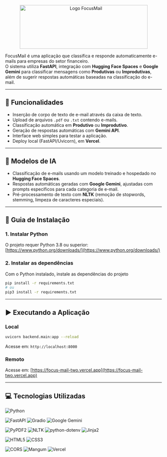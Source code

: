 <p align="center">
  <a href="https://focus-mail-two.vercel.app"><img width="411" height="141" alt="Logo FocusMail" src="https://github.com/user-attachments/assets/881c1ffc-9ff4-4028-a4a1-ce222b7d0414" /></a>
</p>

FocusMail é uma aplicação que classifica e responde automaticamente e-mails para empresas do setor financeiro.  
O sistema utiliza **FastAPI**, integração com **Hugging Face Spaces** e **Google Gemini** para classificar mensagens como **Produtivas** ou **Improdutivas**, além de sugerir respostas automáticas baseadas na classificação do e-mail.

---

## 🚀 Funcionalidades
- Inserção de corpo de texto de e-mail através da caixa de texto.
- Upload de arquivos `.pdf` ou `.txt` contendo e-mails.
- Classificação automática em **Produtivo** ou **Improdutivo**.
- Geração de respostas automáticas com **Gemini API**.
- Interface web simples para testar a aplicação.
- Deploy local (FastAPI/Uvicorn), em **Vercel**.

---

## 🤖 Modelos de IA

- Classificação de e-mails usando um modelo treinado e hospedado no **Hugging Face Spaces**.
- Respostas automáticas geradas com **Google Gemini**, ajustadas com prompts específicos para cada categoria de e-mail.
- Pré-processamento de texto com **NLTK** (remoção de stopwords, stemming, limpeza de caracteres especiais).

---

## 🔧 Guia de Instalação

### 1. Instalar Python

O projeto requer Python 3.8 ou superior: [https://www.python.org/downloads/](https://www.python.org/downloads/)

### 2. Instalar as dependências

Com o Python instalado, instale as dependências do projeto

```bash
pip install -r requirements.txt
# ou
pip3 install -r requirements.txt
```

---

## ▶️ Executando a Aplicação

### Local

```bash
uvicorn backend.main:app --reload
```

Acesse em: ```http://localhost:8000```

### Remoto

Acesse em: [https://focus-mail-two.vercel.app](https://focus-mail-two.vercel.app)

---

## 💻 Tecnologias Utilizadas

<!-- Linguagem -->
![Python](https://img.shields.io/badge/Python-3776AB?style=for-the-badge&logo=python&logoColor=white)

<!-- Frameworks e APIs -->
![FastAPI](https://img.shields.io/badge/FastAPI-005571?style=for-the-badge&logo=fastapi)
![Gradio](https://img.shields.io/badge/Gradio-FF6C37?style=for-the-badge&logo=gradio&logoColor=white)
![Google Gemini](https://img.shields.io/badge/Google%20Gemini-4285F4?style=for-the-badge&logo=google&logoColor=white)

<!-- Bibliotecas Python -->
![PyPDF2](https://img.shields.io/badge/PyPDF2-4B8BBE?style=for-the-badge&logo=python&logoColor=white)
![NLTK](https://img.shields.io/badge/NLTK-FF6F61?style=for-the-badge&logo=python&logoColor=white)
![python-dotenv](https://img.shields.io/badge/dotenv-2D6A4F?style=for-the-badge&logo=python&logoColor=white)
![Jinja2](https://img.shields.io/badge/Jinja2-B41717?style=for-the-badge&logo=jinja&logoColor=white)

<!-- Frontend -->
![HTML5](https://img.shields.io/badge/HTML5-E34F26?style=for-the-badge&logo=html5&logoColor=white)
![CSS3](https://img.shields.io/badge/CSS3-1572B6?style=for-the-badge&logo=css3&logoColor=white)

<!-- Middleware e Deploy -->
![CORS](https://img.shields.io/badge/CORS-4B0082?style=for-the-badge)
![Mangum](https://img.shields.io/badge/Mangum-2C3E50?style=for-the-badge)
![Vercel](https://img.shields.io/badge/Vercel-000000?style=for-the-badge&logo=vercel&logoColor=white)
